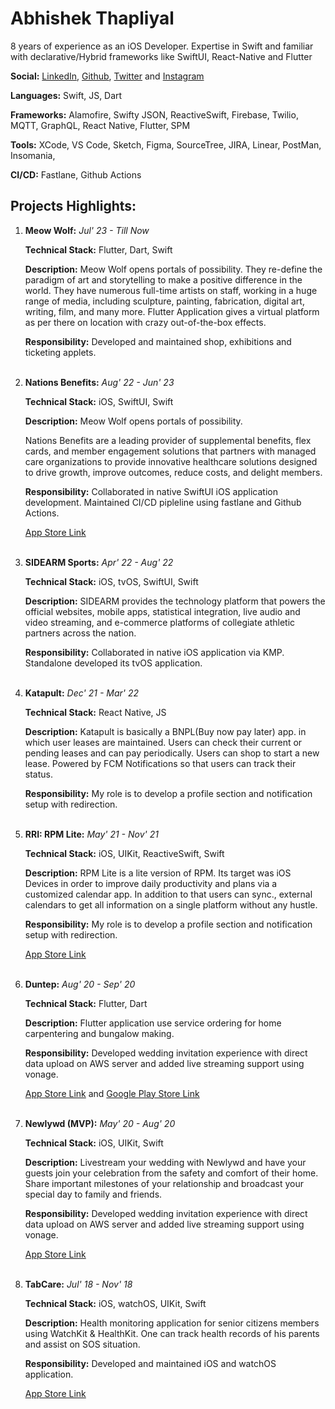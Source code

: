 # Abhishek Thapliyal

8 years of experience as an iOS Developer.
Expertise in Swift and familiar with declarative/Hybrid frameworks like SwiftUI, React-Native and Flutter

**Social:** [LinkedIn](https://www.linkedin.com/in/abhishek-t-6887a08a), [Github](https://github.com/Abhishek9634), [Twitter](https://twitter.com/abhishek9A) and [Instagram](https://www.instagram.com/abhishek.thapliyal01)

**Languages:** Swift, JS, Dart

**Frameworks:** Alamofire, Swifty JSON, ReactiveSwift, Firebase, Twilio, MQTT, GraphQL,
React Native, Flutter, SPM

**Tools:** XCode, VS Code, Sketch, Figma, SourceTree, JIRA, Linear, PostMan, Insomania,

**CI/CD:** Fastlane, Github Actions

## Projects Highlights:

1.  **Meow Wolf:** <i>Jul' 23 - Till Now</i>

    **Technical Stack:** Flutter, Dart, Swift

    **Description:** Meow Wolf opens portals of possibility. They re-define the paradigm of art and storytelling to make a positive difference in the world. They have numerous full-time artists on staff, working in a huge range of media, including sculpture, painting, fabrication, digital art, writing, film, and many more. Flutter Application gives a virtual platform as per there on location with crazy out-of-the-box effects.

    **Responsibility:** Developed and maintained shop, exhibitions and ticketing applets.
    <br/>
    <br/>

2.  **Nations Benefits:** <i>Aug' 22 - Jun' 23</i>

    **Technical Stack:** iOS, SwiftUI, Swift

    **Description:** Meow Wolf opens portals of possibility.

    Nations Benefits are a leading provider of supplemental benefits, flex cards, and member engagement solutions that partners with managed care organizations to provide innovative healthcare solutions designed to drive growth, improve outcomes, reduce costs, and delight members.

    **Responsibility:** Collaborated in native SwiftUI iOS application development. Maintained CI/CD pipleline using fastlane and Github Actions.

    [App Store Link](https://apps.apple.com/in/app/benefits-pro/id6450181308)
    <br/>
    <br/>

3.  **SIDEARM Sports:** <i>Apr' 22 - Aug' 22</i>

    **Technical Stack:** iOS, tvOS, SwiftUI, Swift

    **Description:** SIDEARM provides the technology platform that powers the official websites, mobile apps, statistical integration, live audio and video streaming, and e-commerce platforms of collegiate athletic partners across the nation.

    **Responsibility:** Collaborated in native iOS application via KMP. Standalone developed its tvOS application.
    <br/>
    <br/>

4.  **Katapult:** <i>Dec' 21 - Mar' 22</i>

    **Technical Stack:** React Native, JS

    **Description:** Katapult is basically a BNPL(Buy now pay later) app. in which user leases are maintained. Users can check their current or pending leases and can pay periodically. Users can shop to start a new lease. Powered by FCM Notifications so that users can track their status.

    **Responsibility:** My role is to develop a profile section and notification setup with redirection.
    <br/>
    <br/>

5.  **RRI: RPM Lite:** <i>May' 21 - Nov' 21</i>

    **Technical Stack:** iOS, UIKit, ReactiveSwift, Swift

    **Description:** RPM Lite is a lite version of RPM. Its target was iOS Devices in order to improve daily productivity and plans via a customized calendar app. In addition to that users can sync., external calendars to get all information on a single platform without any hustle.

    **Responsibility:** My role is to develop a profile section and notification setup with redirection.

    [App Store Link](https://apps.apple.com/us/app/rpm-lite/id1591578842)
    <br/>
    <br/>

6.  **Duntep:** <i>Aug' 20 - Sep' 20</i>

    **Technical Stack:** Flutter, Dart

    **Description:** Flutter application use service ordering for home carpentering and bungalow making.

    **Responsibility:** Developed wedding invitation experience with direct data upload on AWS server and added live streaming support using vonage.

    [App Store Link](https://apps.apple.com/in/app/duntep/id1560780992) and [Google Play Store Link](https://play.google.com/store/apps/details?id=org.gaafonline.duntep)
    <br/>
    <br/>

7.  **Newlywd (MVP):** <i>May' 20 - Aug' 20</i>

    **Technical Stack:** iOS, UIKit, Swift

    **Description:** Livestream your wedding with Newlywd and have your guests join your celebration from the safety and comfort of their home. Share important milestones of your relationship and broadcast your special day to family and friends.

    **Responsibility:** Developed wedding invitation experience with direct data upload on AWS server and added live streaming support using vonage.

    [App Store Link](https://apps.apple.com/in/app/newlywd/id1520361635)
    <br/>
    <br/>

8.  **TabCare:** <i>Jul' 18 - Nov' 18</i>

    **Technical Stack:** iOS, watchOS, UIKit, Swift

    **Description:** Health monitoring application for senior citizens members using WatchKit & HealthKit. One can track health records of his parents and assist on SOS situation.

    **Responsibility:** Developed and maintained iOS and watchOS application.

    [App Store Link](https://apps.apple.com/in/app/tabcare/id1430782066)
    <br/>
